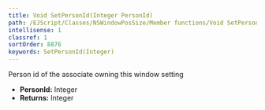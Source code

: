 ```yaml
---
title: Void SetPersonId(Integer PersonId)
path: /EJScript/Classes/NSWindowPosSize/Member functions/Void SetPersonId(Integer p_0)
intellisense: 1
classref: 1
sortOrder: 8876
keywords: SetPersonId(Integer)
---
```



Person id of the associate owning this window setting



* **PersonId:** Integer
* **Returns:** Integer


